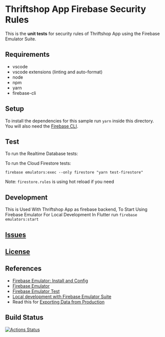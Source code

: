 # Thriftshop App Firebase Security Rules

This is the **unit tests** for security rules
of Thriftshop App using the Firebase Emulator Suite.

## Requirements

-   vscode
-   vscode extensions (linting and auto-format)
-   node
-   npm
-   yarn
-   firebase-cli

## Setup

To install the dependencies for this sample run `yarn` inside this directory.
You will also need the [Firebase CLI](https://firebase.google.com/docs/cli).

## Test

To run the Realtime Database tests:

To run the Cloud Firestore tests:

```
firebase emulators:exec --only firestore "yarn test-firestore"
```

Note: `firestore.rules` is using hot reload if you need

## Development

This is Used With Thriftshop App as firebase backend,
To Start Using Firebase Emulator For Local Development
In Flutter run `firebase emulators:start`

## [Issues](https://github.com/thriftshop-site/thriftshop/issues)

## [License](https://github.com/thriftshop-site/thriftshop/blob/main/LICENSE)

## References

-   [Firebase Emulator: Install and Config](https://firebase.google.com/docs/emulator-suite/install_and_configure#startup)
-   [Firebase Emulator](https://codelabs.developers.google.com/firebase-emulator#0)
-   [Firebase Emulator Test](https://developers.google.com/codelabs/firebase-emulator-test-rules#0)
-   [Local development with Firebase Emulator Suite](https://www.youtube.com/watch?v=yAFQVjxNWE8)
-   Read this for [Exporting Data from Production](https://cloud.google.com/sdk/gcloud/reference/beta/firestore/export)

## Build Status

[![Actions Status][gh-actions-badge]][gh-actions]

[gh-actions]: https://github.com/thriftshop-site/thriftshop-firestore-rules/actions
[gh-actions-badge]: https://github.com/thriftshop-site/thriftshop-firestore-rules/workflows/CI%20Tests/badge.svg?branch=main
